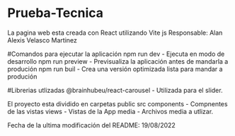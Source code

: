 # Prueba-Tecnica
La pagina web esta creada con React utilizando Vite js
Responsable: Alan Alexis Velasco Martinez

#Comandos para ejecutar la aplicación
npm run dev - Ejecuta en modo de desarrollo
npm run preview - Previsualiza la aplicación antes de mandarla a produción
npm run buil - Crea una versión optimizada lista para mandar a produción

#Librerias utlizadas
@brainhubeu/react-carousel - Utilizada para el slider.

El proyecto esta dividido en carpetas
public
src
  components - Compnentes de las vistas
  views - Vistas de la App
  media - Archivos media a utlizar.
  
  Fecha de la ultima modificación del README: 19/08/2022
